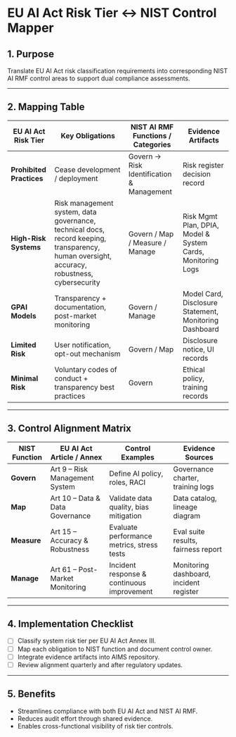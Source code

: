# EU AI Act Risk Tier ↔ NIST Control Mapper

## 1. Purpose
Translate EU AI Act risk classification requirements into corresponding NIST AI RMF control areas to support dual compliance assessments.

---

## 2. Mapping Table
| EU AI Act Risk Tier | Key Obligations | NIST AI RMF Functions / Categories | Evidence Artifacts |
|----------------------|-----------------|------------------------------------|--------------------|
| **Prohibited Practices** | Cease development / deployment | Govern → Risk Identification & Management | Risk register decision record |
| **High-Risk Systems** | Risk management system, data governance, technical docs, record keeping, transparency, human oversight, accuracy, robustness, cybersecurity | Govern / Map / Measure / Manage | Risk Mgmt Plan, DPIA, Model & System Cards, Monitoring Logs |
| **GPAI Models** | Transparency + documentation, post-market monitoring | Govern / Manage | Model Card, Disclosure Statement, Monitoring Dashboard |
| **Limited Risk** | User notification, opt-out mechanism | Govern / Map | Disclosure notice, UI records |
| **Minimal Risk** | Voluntary codes of conduct + transparency best practices | Govern | Ethical policy, training records |

---

## 3. Control Alignment Matrix
| NIST Function | EU AI Act Article / Annex | Control Examples | Evidence Sources |
|----------------|---------------------------|-----------------|-----------------|
| **Govern** | Art 9 – Risk Management System | Define AI policy, roles, RACI | Governance charter, training logs |
| **Map** | Art 10 – Data & Data Governance | Validate data quality, bias mitigation | Data catalog, lineage diagram |
| **Measure** | Art 15 – Accuracy & Robustness | Evaluate performance metrics, stress tests | Eval suite results, fairness report |
| **Manage** | Art 61 – Post-Market Monitoring | Incident response & continuous improvement | Monitoring dashboard, incident register |

---

## 4. Implementation Checklist
- [ ] Classify system risk tier per EU AI Act Annex III.  
- [ ] Map each obligation to NIST function and document control owner.  
- [ ] Integrate evidence artifacts into AIMS repository.  
- [ ] Review alignment quarterly and after regulatory updates.

---

## 5. Benefits
- Streamlines compliance with both EU AI Act and NIST AI RMF.  
- Reduces audit effort through shared evidence.  
- Enables cross-functional visibility of risk tier controls.